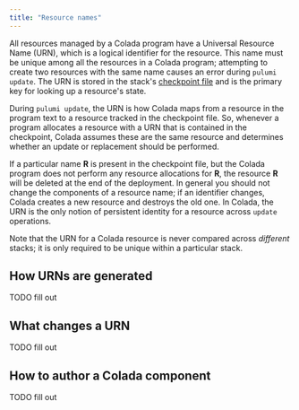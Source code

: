 ```yaml
---
title: "Resource names"
---
```


All resources managed by a Colada program have a Universal Resource Name (URN), which is a logical identifier for the resource. This name must be unique among all the resources in a Colada program; attempting to create two resources with the same name causes an error during `pulumi update`. The URN is stored in the stack's [checkpoint file](./checkpoint.html) and is the primary key for looking up a resource's state. 

During `pulumi update`, the URN is how Colada maps from a resource in the program text to a resource tracked in the checkpoint file. So, whenever a program allocates a resource with a URN that is contained in the checkpoint, Colada assumes these are the same resource and determines whether an update or replacement should be performed.  

If a particular name **R** is present in the checkpoint file, but the Colada program does not perform any resource allocations for **R**, the resource **R** will be deleted at the end of the deployment. In general you should not change the components of a resource name; if an identifier changes, Colada creates a new resource and destroys the old one. In Colada, the URN is the only notion of persistent identity for a resource across `update` operations.

Note that the URN for a Colada resource is never compared across *different* stacks; it is only required to be unique within a particular stack.  

## How URNs are generated

TODO fill out

## What changes a URN

TODO fill out

## How to author a Colada component

TODO fill out

<!-- 

Copied from Luke's naming doc

Currently, URNs are made up of four parts - stack name, project name, type name, resource name.  For example, a URN might look like the following urn:pulumi:luke-test::unittests::cloud:http:HttpEndpoint$cloud:function:Function$aws:serverless:Function$aws:iam/role:Role::tests-endpointe33b8e2a and is made up of the following components (leaving out fixed strings that are the same across all Pulumi managed URNs):

Resources created in external cloud infrastructure typically also have some notion of identity assigned by the cloud provider.  This physical identifier is used by a Pulumi Resource Provider to lookup, update or delete a resource in the provider.  This is typically stored in the `id` field of a Pulumi resource, though the Pulumi engine itself does not interpret it in any way - it is an opaque identifier managed by the provider.  

For many external cloud resources, the physical name for the resource can be partially or entirely specified by the user.  For example, the `CreateFunction` API for AWS Lambda accepts a required `FunctionName` parameter.  There are a wide variety of different constraints on these names across and within providers.  Most must be within some name length limit, and must adhere to some limited alphabet or allowed regexp.  


To ensure that multiple copies of a stack can be brought up in the same cloud environment, we typically want to ensure that these physical names are unique across multiple stacks.  To do this, we must assign a physical name at creation time that is sufficiently unique.  Unfortunately, users cannot do this on their own.  If their program were to provide a fixed name in their source code, it would be the same for every instance of the stack.  If they were to use `Math.random()` it would differ across different updates of the same stack.  So instead, our terraform bridge takes care of this automatically, via a transformation that does two things to a property identified as a “name”:
- Makes it optional
- If not specified, provide a value constructed by concatenated the URN name part with a small amount of random hex.

This is done only at creation time, and the resulting name is then stored in the checkpoint with the resource and maintained across updates.

The following example creates a single Pulumi resource.
let group = new aws.ec2.SecurityGroup("web-secgrp", {
    description: "Enable HTTP access",
    ingress: [
        { protocol: "tcp", fromPort: 80, toPort: 80, cidrBlocks: ["0.0.0.0/0"] },
    ],
});
This results in a resource with URN: urn:pulumi:foo::webserver::aws:ec2/securityGroup:SecurityGroup::web-secgrp

And physical name: web-secgrp-8502581 -->
